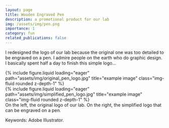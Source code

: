 ```yaml
---
layout: page
title: Wooden Engraved Pen
description: a promotional product for our lab
img: /assets/img/pen.png
importance: 1
category: fun
related_publications: false
---
```


I redesigned the logo of our lab because the original one was too detailed to be engraved on a pen. I admire people on the earth who do graphic design. I basically spent half a day to finish this simple logo...

<div class="row">
    <div class="col-sm mt-3 mt-md-0">
        {% include figure.liquid loading="eager" path="assets/img/original_pen_logo.jpg" title="example image" class="img-fluid rounded z-depth-1" %}
    </div>
    <div class="col-sm mt-3 mt-md-0">
        {% include figure.liquid loading="eager" path="assets/img/simplified_pen_logo.jpg" title="example image" class="img-fluid rounded z-depth-1" %}
    </div>
</div>
<div class="caption">
    On the left, the original logo of our lab. On the right, the simplified logo that can be engraved on a pen.
</div>

Keywords: Adobe Illustrator.